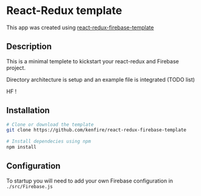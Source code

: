 # React-Redux template
This app was created using [react-redux-firebase-template](https://github.com/kenfire/react-redux-firebase-template)

## Description
This is a minimal templete to kickstart your react-redux and Firebase project.

Directory architecture is setup and an example file is integrated (TODO list)


HF !

## Installation
```bash
# Clone or download the template
git clone https://github.com/kenfire/react-redux-firebase-template
 
# Install dependecies using npm
npm install
```

## Configuration
To startup you will need to add your own Firebase configuration in `./src/Firebase.js`

